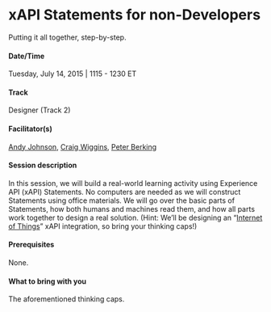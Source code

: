 # xAPI Statements for non-Developers

Putting it all together, step-by-step. 

#### Date/Time
Tuesday, July 14, 2015 | 1115 - 1230 ET

#### Track
Designer (Track 2)

#### Facilitator(s)
[Andy Johnson](https://www.linkedin.com/pub/andy-johnson/36/768/50), [Craig Wiggins](https://www.linkedin.com/in/craigwiggins), [Peter Berking](https://www.linkedin.com/pub/peter-berking/3/693/590)

#### Session description
In this session, we will build a real-world learning activity using Experience API (xAPI) Statements.  No computers are needed as we will construct Statements using office materials.  We will go over the basic parts of Statements, how both humans and machines read them, and how all parts work together to design a real solution.  (Hint:  We’ll be designing an “[Internet of Things](http://whatis.techtarget.com/definition/Internet-of-Things)” xAPI integration, so bring your thinking caps!)

#### Prerequisites 
None.

#### What to bring with you
The aforementioned thinking caps.